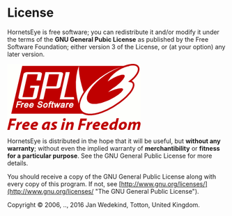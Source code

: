License
=======

HornetsEye is free software; you can redistribute it and/or modify it under the terms of the **GNU General Pubic License** as published by the Free Software Foundation; either version 3 of the License, or (at your option) any later version.

![GPLv3 logo](images/gplv3.png)

HornetsEye is distributed in the hope that it will be useful, but **without any warranty**; without even the implied warranty of **merchantibility** or **fitness for a particular purpose**. See the GNU General Public License for more details.

You should receive a copy of the GNU General Public License along with every copy of this program. If not, see [http://www.gnu.org/licenses/](http://www.gnu.org/licenses/ "The GNU General Public License").

Copyright © 2006, .., 2016 Jan Wedekind, Totton, United Kingdom.


